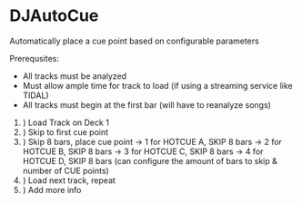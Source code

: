# DJAutoCue 
Automatically place a cue point based on configurable parameters

Prerequsites:
* All tracks must be analyzed
* Must allow ample time for track to load (if using a streaming service like TIDAL)
* All tracks must begin at the first bar (will have to reanalyze songs)

1. ) Load Track on Deck 1
2. ) Skip to first cue point 
3. ) Skip 8 bars, place cue point
    -> 1 for HOTCUE A, SKIP 8 bars
    -> 2 for HOTCUE B, SKIP 8 bars
    -> 3 for HOTCUE C, SKIP 8 bars
    -> 4 for HOTCUE D, SKIP 8 bars
    (can configure the amount of bars to skip & number of CUE points)
4. ) Load next track, repeat
5. ) Add more info
